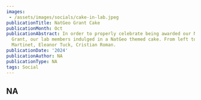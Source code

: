 ```yaml
---
images:   
 - /assets/images/socials/cake-in-lab.jpeg
publicationTitle: NatGeo Grant Cake
publicationMonth: Oct
publicationAbstract: In order to properly celebrate being awarded our National Geographic
  Grant, our lab members indulged in a NatGeo themed cake. From left to right, Kristen
  Martinet, Eleanor Tuck, Cristian Roman.
publicationDate: '2024'
publicationAuthor: NA
publicationType: NA
tags: Social
---
```


NA
---
